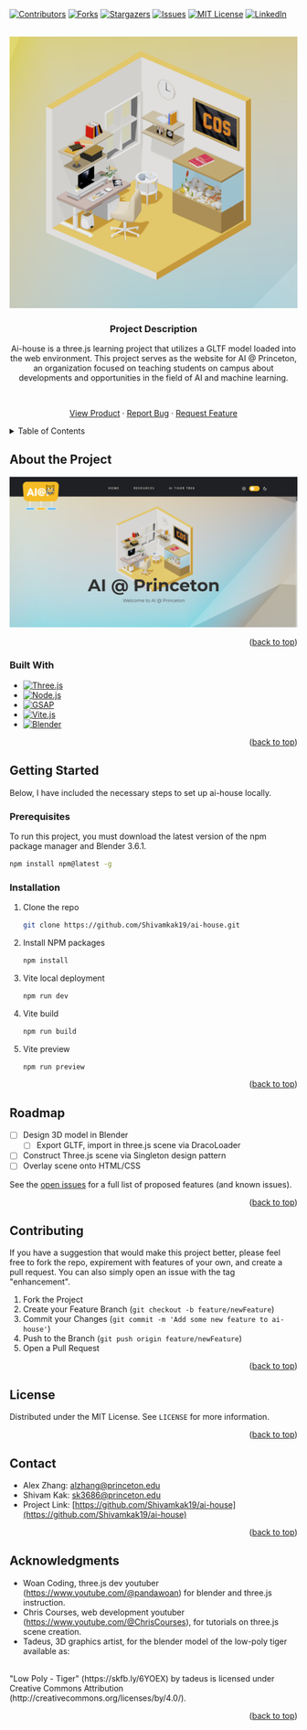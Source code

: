 <a name="readme-top"></a>

<!-- PROJECT SHIELDS -->
<!--
*** I'm using markdown "reference style" links for readability.
*** Reference links are enclosed in brackets [ ] instead of parentheses ( ).
*** See the bottom of this document for the declaration of the reference variables
*** for contributors-url, forks-url, etc. This is an optional, concise syntax you may use.
*** https://www.markdownguide.org/basic-syntax/#reference-style-links
-->

[![Contributors][contributors-shield]][contributors-url]
[![Forks][forks-shield]][forks-url]
[![Stargazers][stars-shield]][stars-url]
[![Issues][issues-shield]][issues-url]
[![MIT License][license-shield]][license-url]
[![LinkedIn][linkedin-shield]][linkedin-url]

<!-- PROJECT LOGO -->
<br />
<div align="center">
  <a href="https://github.com/Shivamkak19/ai-house">
    <img src="images/pin.png" alt="Logo">
  </a>

<h3 align="center">Project Description</h3>

Ai-house is a three.js learning project that utilizes a GLTF model loaded into the web environment. This project serves as the website for AI @ Princeton, an organization focused on teaching students on campus about developments and opportunities in the field of AI and machine learning.

<br />

<a href="https://github.com/Shivamkak19/ai-house/images">View Product</a>
·
<a href="https://github.com/Shivamkak19/ai-house/issues">Report Bug</a>
·
<a href="https://github.com/Shivamkak19/ai-house/issues">Request Feature</a>
</div>

<!-- TABLE OF CONTENTS -->
<details>
  <summary>Table of Contents</summary>
  <ol>
    <li>
      <a href="#about-the-project">About The Project</a>
      <ul>
        <li><a href="#built-with">Built With</a></li>
      </ul>
    </li>
    <li>
      <a href="#getting-started">Getting Started</a>
      <ul>
        <li><a href="#prerequisites">Prerequisites</a></li>
        <li><a href="#installation">Installation</a></li>
      </ul>
    </li>
    <li><a href="#roadmap">Roadmap</a></li>
    <li><a href="#contributing">Contributing</a></li>
    <li><a href="#license">License</a></li>
    <li><a href="#contact">Contact</a></li>
    <li><a href="#acknowledgments">Acknowledgments</a></li>
  </ol>
</details>

<!-- ABOUT THE PROJECT -->
## About the Project

[![Product Name Screen Shot][product-screenshot]](https://ai-house.vercel.app/)

<p align="right">(<a href="#readme-top">back to top</a>)</p>

### Built With

* [![Three.js][threedotjs]][threedotjs-url]
* [![Node.js][nodedotjs]][nodedotjs-url]
* [![GSAP][greensock]][greensock-url]
* [![Vite.js][vite]][vite-url]
* [![Blender][blender]][blender-url]

<p align="right">(<a href="#readme-top">back to top</a>)</p>


<!-- GETTING STARTED -->
## Getting Started

Below, I have included the necessary steps to set up ai-house locally. 

### Prerequisites

To run this project, you must download the latest version of the npm package manager and Blender 3.6.1.

  ```sh
  npm install npm@latest -g
  ```


### Installation

1. Clone the repo
   ```sh
   git clone https://github.com/Shivamkak19/ai-house.git
   ```

2. Install NPM packages
   ```sh
   npm install
   ```

3. Vite local deployment
   ```sh
   npm run dev
   ```

4. Vite build
   ```sh
   npm run build
   ```

5. Vite preview
   ```sh
   npm run preview
   ```
   
<p align="right">(<a href="#readme-top">back to top</a>)</p>

<!-- ROADMAP -->
## Roadmap

- [ ] Design 3D model in Blender
    - [ ] Export GLTF, import in three.js scene via DracoLoader
- [ ] Construct Three.js scene via Singleton design pattern
- [ ] Overlay scene onto HTML/CSS

See the [open issues](https://github.com/Shivamkak19/ai-house/issues) for a full list of proposed features (and known issues).

<p align="right">(<a href="#readme-top">back to top</a>)</p>

<!-- CONTRIBUTING -->
## Contributing

If you have a suggestion that would make this project better, please feel free to fork the repo, expirement with features of your own, and create a pull request. You can also simply open an issue with the tag "enhancement". 

1. Fork the Project
2. Create your Feature Branch (`git checkout -b feature/newFeature`)
3. Commit your Changes (`git commit -m 'Add some new feature to ai-house'`)
4. Push to the Branch (`git push origin feature/newFeature`)
5. Open a Pull Request

<p align="right">(<a href="#readme-top">back to top</a>)</p>

<!-- LICENSE -->
## License

Distributed under the MIT License. See `LICENSE` for more information.

<p align="right">(<a href="#readme-top">back to top</a>)</p>


<!-- CONTACT -->
## Contact

* Alex Zhang: alzhang@princeton.edu
* Shivam Kak: sk3686@princeton.edu
* Project Link: [https://github.com/Shivamkak19/ai-house](https://github.com/Shivamkak19/ai-house)

<p align="right">(<a href="#readme-top">back to top</a>)</p>


<!-- ACKNOWLEDGMENTS -->
## Acknowledgments

* []() Woan Coding, three.js dev youtuber (https://www.youtube.com/@pandawoan) for blender and three.js instruction.
* []() Chris Courses, web development youtuber (https://www.youtube.com/@ChrisCourses), for tutorials on three.js scene creation.
* []() Tadeus, 3D graphics artist, for the blender model of the low-poly tiger available as:

<br />
 "Low Poly - Tiger" (https://skfb.ly/6YOEX) by tadeus is licensed under Creative Commons Attribution (http://creativecommons.org/licenses/by/4.0/).

<p align="right">(<a href="#readme-top">back to top</a>)</p>


<!-- MARKDOWN LINKS & IMAGES -->
<!-- https://www.markdownguide.org/basic-syntax/#reference-style-links -->
[contributors-shield]: https://img.shields.io/github/contributors/Shivamkak19/ai-house.svg?style=for-the-badge
[contributors-url]: https://github.com/Shivamkak19/ai-house/graphs/contributors
[forks-shield]: https://img.shields.io/github/forks/Shivamkak19/ai-house.svg?style=for-the-badge
[forks-url]: https://github.com/Shivamkak19/ai-house/network/members
[stars-shield]: https://img.shields.io/github/stars/Shivamkak19/ai-house.svg?style=for-the-badge
[stars-url]: https://github.com/Shivamkak19/ai-house/stargazers
[issues-shield]: https://img.shields.io/github/issues/Shivamkak19/ai-house.svg?style=for-the-badge
[issues-url]: https://github.com/Shivamkak19/ai-house/issues
[license-shield]: https://img.shields.io/github/license/Shivamkak19/ai-house.svg?style=for-the-badge
[license-url]: https://github.com/Shivamkak19/ai-house/blob/master/LICENSE
[linkedin-shield]: https://img.shields.io/badge/-LinkedIn-black.svg?style=for-the-badge&logo=linkedin&colorB=555
[linkedin-url]: https://linkedin.com/in/shivamkak
[product-screenshot]: images/product-1.png
[product-screenshot2]: images/product-2.jpg
[product-screenshot3]: images/product-3.jpg

<!-- Programming Language Shields -->
[threedotjs]:  https://img.shields.io/badge/Three.js-6592e6?style=for-the-badge&logo=threedotjs&logoColor=000000
[threedotjs-url]: https://threejs.org/

[nodedotjs]: https://img.shields.io/badge/Node.js-333333?style=for-the-badge&logo=nodedotjs&logoColor=3f873e
[nodedotjs-url]: https://nodejs.org/en

[greensock]: https://img.shields.io/badge/GSAP-88ce02?style=for-the-badge&logo=greensock&logoColor=000000
[greensock-url]: https://greensock.com/gsap/

[vite]: https://img.shields.io/badge/Vite.js-ac49fe?style=for-the-badge&logo=vite&logoColor=ffd52e
[vite-url]: https://vitejs.dev/

[blender]: https://img.shields.io/badge/Blender-165a8f?style=for-the-badge&logo=blender&logoColor=f4792b
[blender-url]: https://www.blender.org/
